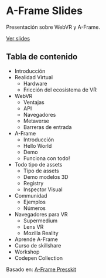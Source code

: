 # A-Frame Slides

Presentación sobre WebVR y A-Frame.

[Ver slides](https://fcor.github.io/aframe-slides/#/)

## Tabla de contenido

- Introducción
- Realidad Virtual
  - Hardware
  - Fricción del ecosistema de VR
- WebVR
  - Ventajas
  - API
  - Navegadores
  - Metaverse
  - Barreras de entrada
- A-Frame
  - Introducción
  - Hello World
  - Demo
  - Funciona con todo!
- Todo tipo de assets
  - Tipo de assets
  - Demo modelos 3D
  - Registry
  - Inspector Visual
- Communidad
  - Ejemplos
  - Números
- Navegadores para VR
  - Supermedium
  - Lens VR
  - Mozilla Reality
- Aprende A-Frame
 - Curso de skillshare
 - Workshop
 - Codepen Collection

Basado en: [A-Frame Presskit](https://aframe.io/aframe-presentation-kit/#/)
